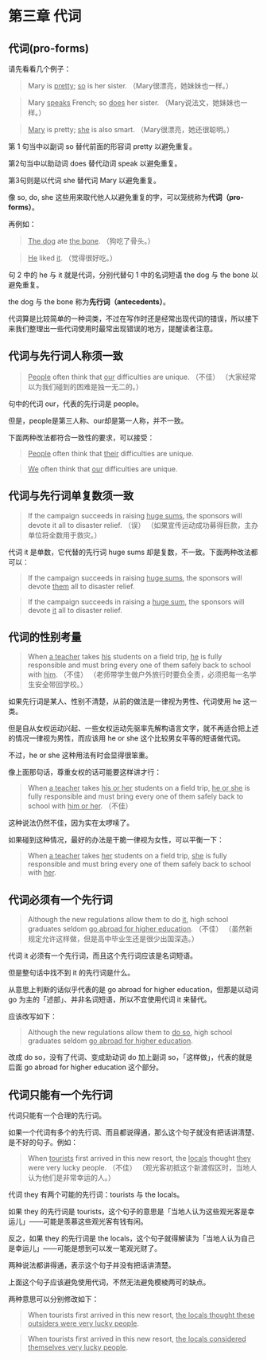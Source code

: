 # 第三章 代词

## 代词(pro-forms)

请先看看几个例子：

>Mary is <u>pretty</u>; <u>so</u> is her sister.
（Mary很漂亮，她妹妹也一样。）

>Mary <u>speaks</u> French; so <u>does</u> her sister.
（Mary说法文，她妹妹也一样。）

><u>Mary</u> is pretty; <u>she</u> is also smart.
（Mary很漂亮，她还很聪明。）

第 1 句当中以副词 so 替代前面的形容词 pretty 以避免重复。

第2句当中以助动词 does 替代动词 speak 以避免重复。

第3句则是以代词 she 替代词 Mary 以避免重复。

像 so, do, she 这些用来取代他人以避免重复的字，可以笼统称为**代词（pro-forms）**。

再例如：

><u>The dog</u> ate <u>the bone</u>.
（狗吃了骨头。）

><u>He</u> liked <u>it</u>.
（觉得很好吃。）

句 2 中的 he 与 it 就是代词，分别代替句 1 中的名词短语 the dog 与 the bone 以避免重复。 

the dog 与 the bone 称为**先行词（antecedents）**。

代词算是比较简单的一种词类，不过在写作时还是经常出现代词的错误，所以接下来我们整理出一些代词使用时最常出现错误的地方，提醒读者注意。

## 代词与先行词人称须一致

><u>People</u> often think that <u>our</u> difficulties are unique. （不佳）
（大家经常以为我们碰到的困难是独一无二的。）

句中的代词 our，代表的先行词是 people。

但是，people是第三人称、our却是第一人称，并不一致。

下面两种改法都符合一致性的要求，可以接受：

><u>People</u> often think that <u>their</u> difficulties are unique.

><u>We</u> often think that <u>our</u> difficulties are unique.

## 代词与先行词单复数须一致

>If the campaign succeeds in raising <u>huge sums</u>, the sponsors will devote it all to disaster relief. （误）
（如果宣传运动成功募得巨款，主办单位将全数用于救灾。）

代词 it 是单数，它代替的先行词 huge sums 却是复数，不一致。下面两种改法都可以：

>If the campaign succeeds in raising <u>huge sums</u>, the sponsors will devote <u>them</u> all to disaster relief.

>If the campaign succeeds in raising a <u>huge sum</u>, the sponsors will devote <u>it</u> all to disaster relief.

## 代词的性别考量

>When <u>a teacher</u> takes <u>his</u> students on a field trip, <u>he</u> is fully responsible and must bring every one of them safely back to school with <u>him</u>. （不佳）
（老师带学生做户外旅行时要负全责，必须把每一名学生安全带回学校。）

如果先行词是某人、性别不清楚，从前的做法是一律视为男性、代词使用 he 这一类。

但是自从女权运动兴起、一些女权运动先驱率先解构语言文字，就不再适合把上述的情况一律视为男性，而应该用 he or she 这个比较男女平等的短语做代词。

不过，he or she 这种用法有时会显得很笨重。

像上面那句话，尊重女权的话可能要这样讲才行：

>When <u>a teacher</u> takes <u>his or her</u> students on a field trip, <u>he or she</u> is fully responsible and must bring every one of them safely back to school with <u>him or her</u>. （不佳）

这种说法仍然不佳，因为实在太啰嗦了。

如果碰到这种情况，最好的办法是干脆一律视为女性，可以平衡一下：

>When <u>a teacher</u> takes <u>her</u> students on a field trip, <u>she</u> is fully responsible and must bring every one of them safely back to school with <u>her</u>.

## 代词必须有一个先行词

>Although the new regulations allow them to do <u>it</u>, high school graduates seldom <u>go abroad for higher education</u>. （不佳）
（虽然新规定允许这样做，但是高中毕业生还是很少出国深造。）

代词 it 必须有一个先行词，而且这个先行词应该是名词短语。

但是整句话中找不到 it 的先行词是什么。

从意思上判断的话似乎代表的是 go abroad for higher education，但那是以动词 go 为主的「述部」、并非名词短语，所以不宜使用代词 it 来替代。

应该改写如下：

>Although the new regulations allow them to <u>do so</u>, high school graduates seldom <u>go abroad for higher education</u>.

改成 do so，没有了代词、变成助动词 do 加上副词 so，「这样做」，代表的就是后面 go abroad for higher education 这个部分。

## 代词只能有一个先行词

代词只能有一个合理的先行词。

如果一个代词有多个的先行词、而且都说得通，那么这个句子就没有把话讲清楚、是不好的句子。例如：

>When <u>tourists</u> first arrived in this new resort, the <u>locals</u> thought <u>they</u> were very lucky people. （不佳）
（观光客初抵这个新渡假区时，当地人认为他们是非常幸运的人。）

代词 they 有两个可能的先行词：tourists 与 the locals。

如果 they 的先行词是 tourists，这个句子的意思是「当地人认为这些观光客是幸运儿」——可能是羡慕这些观光客有钱有闲。

反之，如果 they 的先行词是 the locals，这个句子就得解读为「当地人认为自己是幸运儿」——可能是想到可以发一笔观光财了。

两种说法都讲得通，表示这个句子并没有把话讲清楚。

上面这个句子应该避免使用代词，不然无法避免模棱两可的缺点。

两种意思可以分别修改如下：

>When tourists first arrived in this new resort, <u>the locals thought these outsiders were very lucky people</u>.

>When tourists first arrived in this new resort, <u>the locals considered themselves very lucky people</u>.